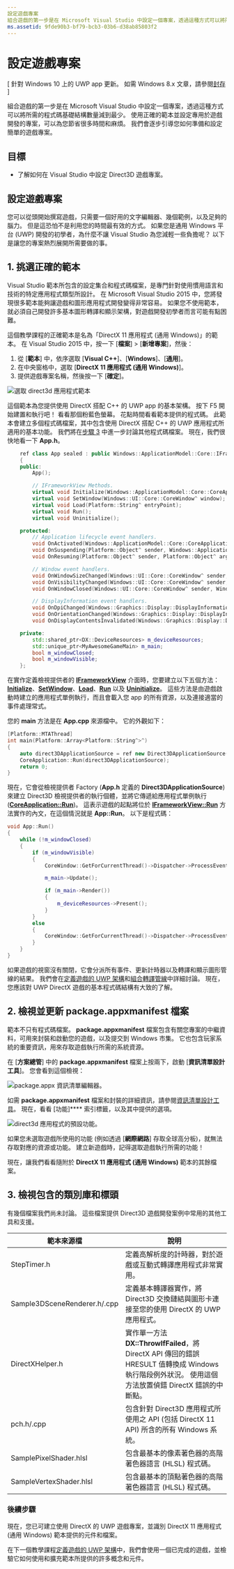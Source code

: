 ```yaml
---
設定遊戲專案
組合遊戲的第一步是在 Microsoft Visual Studio 中設定一個專案，透過這種方式可以將所需的程式碼基礎結構數量減到最少。
ms.assetid: 9fde90b3-bf79-bcb3-03b6-d38ab85803f2
---
```


# 設定遊戲專案


\[ 針對 Windows 10 上的 UWP app 更新。 如需 Windows 8.x 文章，請參閱[封存](http://go.microsoft.com/fwlink/p/?linkid=619132) \]

組合遊戲的第一步是在 Microsoft Visual Studio 中設定一個專案，透過這種方式可以將所需的程式碼基礎結構數量減到最少。 使用正確的範本並設定專用於遊戲開發的專案，可以為您節省很多時間和麻煩。 我們會逐步引導您如何準備和設定簡單的遊戲專案。

## 目標


-   了解如何在 Visual Studio 中設定 Direct3D 遊戲專案。

## 設定遊戲專案


您可以從頭開始撰寫遊戲，只需要一個好用的文字編輯器、幾個範例，以及足夠的腦力。 但是這恐怕不是利用您的時間最有效的方式。 如果您是通用 Windows 平台 (UWP) 開發的初學者，為什麼不讓 Visual Studio 為您減輕一些負擔呢？ 以下是讓您的專案熱烈展開所需要做的事。

## 1. 挑選正確的範本


Visual Studio 範本所包含的設定集合和程式碼檔案，是專門針對使用慣用語言和技術的特定應用程式類型所設計。 在 Microsoft Visual Studio 2015 中，您將發現很多範本能夠讓遊戲和圖形應用程式開發變得非常容易。 如果您不使用範本，就必須自己開發許多基本圖形轉譯和顯示架構，對遊戲開發初學者而言可能有點困難。

這個教學課程的正確範本是名為「DirectX 11 應用程式 (通用 Windows)」的範本。 在 Visual Studio 2015 中，按一下 [**檔案**] &gt; [**新增專案**]，然後：

1.  從 [**範本**] 中，依序選取 [**Visual C++**]、[**Windows**]、[**通用**]。
2.  在中央窗格中，選取 [**DirectX 11 應用程式 (通用 Windows)**]。
3.  提供遊戲專案名稱，然後按一下 [**確定**]。

![選取 direct3d 應用程式範本](images/simple-dx-game-vs-new-proj.png)

這個範本為您提供使用 DirectX 搭配 C++ 的 UWP app 的基本架構。 按下 F5 開始建置和執行吧！ 看看那個粉藍色螢幕。 花點時間看看範本提供的程式碼。 此範本會建立多個程式碼檔案，其中包含使用 DirectX 搭配 C++ 的 UWP 應用程式所適用的基本功能。 我們將在[步驟 3](#3-review-the-included-libraries-and-headers) 中進一步討論其他程式碼檔案。 現在，我們很快地看一下 **App.h**。

```cpp
    ref class App sealed : public Windows::ApplicationModel::Core::IFrameworkView
    {
    public:
        App();

        // IFrameworkView Methods.
        virtual void Initialize(Windows::ApplicationModel::Core::CoreApplicationView^ applicationView);
        virtual void SetWindow(Windows::UI::Core::CoreWindow^ window);
        virtual void Load(Platform::String^ entryPoint);
        virtual void Run();
        virtual void Uninitialize();

    protected:
        // Application lifecycle event handlers.
        void OnActivated(Windows::ApplicationModel::Core::CoreApplicationView^ applicationView, Windows::ApplicationModel::Activation::IActivatedEventArgs^ args);
        void OnSuspending(Platform::Object^ sender, Windows::ApplicationModel::SuspendingEventArgs^ args);
        void OnResuming(Platform::Object^ sender, Platform::Object^ args);

        // Window event handlers.
        void OnWindowSizeChanged(Windows::UI::Core::CoreWindow^ sender, Windows::UI::Core::WindowSizeChangedEventArgs^ args);
        void OnVisibilityChanged(Windows::UI::Core::CoreWindow^ sender, Windows::UI::Core::VisibilityChangedEventArgs^ args);
        void OnWindowClosed(Windows::UI::Core::CoreWindow^ sender, Windows::UI::Core::CoreWindowEventArgs^ args);

        // DisplayInformation event handlers.
        void OnDpiChanged(Windows::Graphics::Display::DisplayInformation^ sender, Platform::Object^ args);
        void OnOrientationChanged(Windows::Graphics::Display::DisplayInformation^ sender, Platform::Object^ args);
        void OnDisplayContentsInvalidated(Windows::Graphics::Display::DisplayInformation^ sender, Platform::Object^ args);

    private:
        std::shared_ptr<DX::DeviceResources> m_deviceResources;
        std::unique_ptr<MyAwesomeGameMain> m_main;
        bool m_windowClosed;
        bool m_windowVisible;
    };
```

在實作定義檢視提供者的 [**IFrameworkView**](https://msdn.microsoft.com/library/windows/apps/hh700469) 介面時，您要建立以下五個方法：[**Initialize**](https://msdn.microsoft.com/library/windows/apps/hh700495)、[**SetWindow**](https://msdn.microsoft.com/library/windows/apps/hh700509)、[**Load**](https://msdn.microsoft.com/library/windows/apps/hh700501)、[**Run**](https://msdn.microsoft.com/library/windows/apps/hh700505) 以及 [**Uninitialize**](https://msdn.microsoft.com/library/windows/apps/hh700523)。 這些方法是由遊戲啟動時建立的應用程式單例執行，而且會載入您 app 的所有資源，以及連接適當的事件處理常式。

您的 **main** 方法是在 **App.cpp** 來源檔中。 它的外觀如下：

```cpp
[Platform::MTAThread]
int main(Platform::Array<Platform::String^>^)
{
    auto direct3DApplicationSource = ref new Direct3DApplicationSource();
    CoreApplication::Run(direct3DApplicationSource);
    return 0;
}
```

現在，它會從檢視提供者 Factory (**App.h** 定義的 **Direct3DApplicationSource**) 來建立 Direct3D 檢視提供者的執行個體，並將它傳遞給應用程式單例執行 ([**CoreApplication::Run**](https://msdn.microsoft.com/library/windows/apps/hh700469))。 這表示遊戲的起點將位於 [**IFrameworkView::Run**](https://msdn.microsoft.com/library/windows/apps/hh700505) 方法實作的內文，在這個情況就是 **App::Run**。 以下是程式碼：

```cpp
void App::Run()
{
    while (!m_windowClosed)
    {
        if (m_windowVisible)
        {
            CoreWindow::GetForCurrentThread()->Dispatcher->ProcessEvents(CoreProcessEventsOption::ProcessAllIfPresent);

            m_main->Update();

            if (m_main->Render())
            {
                m_deviceResources->Present();
            }
        }
        else
        {
            CoreWindow::GetForCurrentThread()->Dispatcher->ProcessEvents(CoreProcessEventsOption::ProcessOneAndAllPending);
        }
    }
}
```

如果遊戲的視窗沒有關閉，它會分派所有事件、更新計時器以及轉譯和顯示圖形管線的結果。 我們會在[定義遊戲的 UWP 架構](tutorial--building-the-games-metro-style-app-framework.md)和[組合轉譯管線](tutorial--assembling-the-rendering-pipeline.md)中詳細討論。 現在，您應該對 UWP DirectX 遊戲的基本程式碼結構有大致的了解。

## 2. 檢視並更新 package.appxmanifest 檔案


範本不只有程式碼檔案。 **package.appxmanifest** 檔案包含有關您專案的中繼資料，可用來封裝和啟動您的遊戲，以及提交到 Windows 市集。 它也包含玩家系統的重要資訊，用來存取遊戲執行所需的系統資源。

在 [**方案總管**] 中的 **package.appxmanifest** 檔案上按兩下，啟動 [**資訊清單設計工具**]。 您會看到這個檢視：

![package.appx 資訊清單編輯器。](images/simple-dx-game-vs-app-manifest.png)

如需 **package.appxmanifest** 檔案和封裝的詳細資訊，請參閱[資訊清單設計工具](https://msdn.microsoft.com/library/windows/apps/br230259.aspx)。 現在，看看 [功能]**** 索引標籤，以及其中提供的選項。

![direct3d 應用程式的預設功能。](images/simple-dx-game-vs-capabilities.png)

如果您未選取遊戲所使用的功能 (例如透過 [**網際網路**] 存取全球高分板)，就無法存取對應的資源或功能。 建立新遊戲時，記得選取遊戲執行所需的功能！

現在，讓我們看看隨附於 **DirectX 11 應用程式 (通用 Windows)** 範本的其餘檔案。

## 3. 檢視包含的類別庫和標頭


有幾個檔案我們尚未討論。 這些檔案提供 Direct3D 遊戲開發案例中常用的其他工具和支援。

| 範本來源檔         | 說明                                                                                                                                                                                                            |
|------------------------------|------------------------------------------------------------------------------------------------------------------------------------------------------------------------------------------------------------------------|
| StepTimer.h                  | 定義高解析度的計時器，對於遊戲或互動式轉譯應用程式非常實用。                                                                                                                                       |
| Sample3DSceneRenderer.h/.cpp | 定義基本轉譯器實作，將 Direct3D 交換鏈結與圖形卡連接至您的使用 DirectX 的 UWP 應用程式。                                                                                            |
| DirectXHelper.h              | 實作單一方法 **DX::ThrowIfFailed**，將 DirectX API 傳回的錯誤 HRESULT 值轉換成 Windows 執行階段例外狀況。 使用這個方法放置偵錯 DirectX 錯誤的中斷點。 |
| pch.h/.cpp                   | 包含針對 Direct3D 應用程式所使用之 API (包括 DirectX 11 API) 所含的所有 Windows 系統。                                                                                                           |
| SamplePixelShader.hlsl       | 包含最基本的像素著色器的高階著色器語言 (HLSL) 程式碼。                                                                                                                                     |
| SampleVertexShader.hlsl      | 包含最基本的頂點著色器的高階著色器語言 (HLSL) 程式碼。                                                                                                                                    |

 

### 後續步驟

現在，您已可建立使用 DirectX 的 UWP 遊戲專案，並識別 DirectX 11 應用程式 (通用 Windows) 範本提供的元件和檔案。

在下一個教學課程[定義遊戲的 UWP 架構](tutorial--building-the-games-metro-style-app-framework.md)中，我們會使用一個已完成的遊戲，並檢驗它如何使用和擴充範本所提供的許多概念和元件。

 

 






<!--HONumber=Mar16_HO1-->


